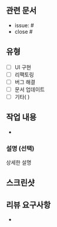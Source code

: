 <!--
제목은 `feat[#issue 번호]: 기능 구현 내용`으로 작성해 주세요
예시) feat[#Issue number]: 기능 구현
-->

## 관련 문서

- issue: #
- close #

## 유형

- [ ] UI 구현
- [ ] 리팩토링
- [ ] 버그 해결
- [ ] 문서 업데이트
- [ ] 기타( )

## 작업 내용

<!-- 작업한 내용을 카테고리와 함께 설명해주세요
ex) - [UI 구현] 간결하게 작성
-->

-

### 설명 (선택)

상세한 설명

## 스크린샷

<!-- Responsive viewer 사용하여 PC, Tablet, Mobile 사이즈를 한 장으로 캡쳐해주세요 -->

## 리뷰 요구사항

<!-- 리뷰어가 특별히 봐주었으면 하는 부분이 있다면 작성해주세요
ex) 메서드 XXX의 이름을 더 잘 짓고 싶은데 혹시 좋은 명칭이 있을까요?
-->

-

